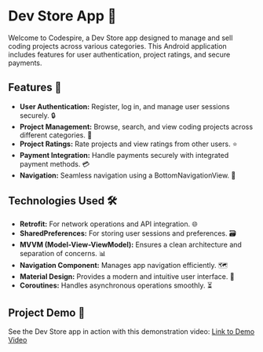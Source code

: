 # Dev Store App 🚀

Welcome to Codespire, a Dev Store app designed to manage and sell coding projects across various categories. This Android application includes features for user authentication, project ratings, and secure payments.

## Features 🌟

- **User Authentication:** Register, log in, and manage user sessions securely. 🔒
- **Project Management:** Browse, search, and view coding projects across different categories. 📁
- **Project Ratings:** Rate projects and view ratings from other users. ⭐
- **Payment Integration:** Handle payments securely with integrated payment methods. 💳
- **Navigation:** Seamless navigation using a BottomNavigationView. 🧭

## Technologies Used 🛠️

- **Retrofit:** For network operations and API integration. 🌐
- **SharedPreferences:** For storing user sessions and preferences. 🗃️
- **MVVM (Model-View-ViewModel):** Ensures a clean architecture and separation of concerns. 📊
- **Navigation Component:** Manages app navigation efficiently. 🗺️
- **Material Design:** Provides a modern and intuitive user interface. 🎨
- **Coroutines:** Handles asynchronous operations smoothly. ⏳


## Project Demo 🎥

See the Dev Store app in action with this demonstration video:
[Link to Demo Video](https://vimeo.com/1002723894)
